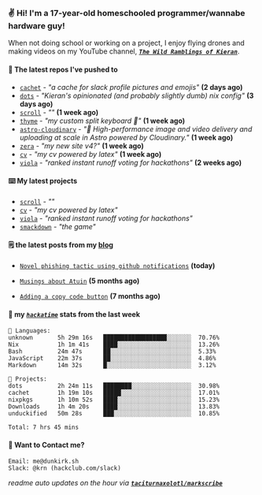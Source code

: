 ### ✌️ Hi! I'm a 17-year-old homeschooled programmer/wannabe hardware guy!

When not doing school or working on a project, I enjoy flying drones and making videos on my YouTube channel, [**_`The Wild Ramblings of Kieran`_**](https://youtube.com/@kieran.rambles).

#### 👷 The latest repos I've pushed to

- [`cachet`](https://github.com/taciturnaxolotl/cachet) - _"a cache for slack profile pictures and emojis"_ **(2 days ago)**
- [`dots`](https://github.com/taciturnaxolotl/dots) - _"Kieran's opinionated (and probably slightly dumb) nix config"_ **(3 days ago)**
- [`scroll`](https://github.com/taciturnaxolotl/scroll) - _""_ **(1 week ago)**
- [`thyme`](https://github.com/taciturnaxolotl/thyme) - _"my custom split keyboard 🫶"_ **(1 week ago)**
- [`astro-cloudinary`](https://github.com/cloudinary-community/astro-cloudinary) - _"🚀 High-performance image and video delivery and uploading at scale in Astro powered by Cloudinary."_ **(1 week ago)**
- [`zera`](https://github.com/taciturnaxolotl/zera) - _"my new site v4?"_ **(1 week ago)**
- [`cv`](https://github.com/taciturnaxolotl/cv) - _"my cv powered by latex"_ **(1 week ago)**
- [`viola`](https://github.com/taciturnaxolotl/viola) - _"ranked instant runoff voting for hackathons"_ **(2 weeks ago)**

#### ⌨️ My latest projects

- [`scroll`](https://github.com/taciturnaxolotl/scroll) - _""_
- [`cv`](https://github.com/taciturnaxolotl/cv) - _"my cv powered by latex"_
- [`viola`](https://github.com/taciturnaxolotl/viola) - _"ranked instant runoff voting for hackathons"_
- [`smackdown`](https://github.com/taciturnaxolotl/smackdown) - _"the game"_

#### 🗒️ the latest posts from my [blog](https://dunkirk.sh)

- [`Novel phishing tactic using github notifications`](https://dunkirk.sh/blog/github-phishing/) **(today)**

- [`Musings about Atuin`](https://dunkirk.sh/blog/atuin/) **(5 months ago)**

- [`Adding a copy code button`](https://dunkirk.sh/blog/adding-a-copy-button/) **(7 months ago)**



#### 📡 my [_`hackatime`_](https://waka.hackclub.com) stats from the last week

```text
💾 Languages:
unknown       5h 29m 16s   ██████████████████░░░░░░░  70.76%
Nix           1h 1m 41s    ████░░░░░░░░░░░░░░░░░░░░░  13.26%
Bash          24m 47s      ██░░░░░░░░░░░░░░░░░░░░░░░  5.33%
JavaScript    22m 37s      ██░░░░░░░░░░░░░░░░░░░░░░░  4.86%
Markdown      14m 32s      █░░░░░░░░░░░░░░░░░░░░░░░░  3.12%

💼 Projects:
dots          2h 24m 11s   ████████░░░░░░░░░░░░░░░░░  30.98%
cachet        1h 19m 10s   █████░░░░░░░░░░░░░░░░░░░░  17.01%
nixpkgs       1h 10m 52s   ████░░░░░░░░░░░░░░░░░░░░░  15.23%
Downloads     1h 4m 20s    ████░░░░░░░░░░░░░░░░░░░░░  13.83%
unduckified   50m 28s      ███░░░░░░░░░░░░░░░░░░░░░░  10.85%

Total: 7 hrs 45 mins
```

#### 📮 Want to Contact me?

```text
Email: me@dunkirk.sh
Slack: @krn (hackclub.com/slack)
```

_readme auto updates on the hour via [**`taciturnaxolotl/markscribe`**](https://github.com/taciturnaxolotl/markscribe)_
